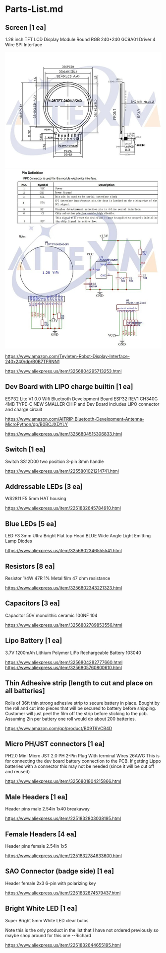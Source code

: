 # Parts-List.md

## Screen [1 ea]

1.28 inch TFT LCD Display Module Round RGB 240*240 GC9A01 Driver 4 Wire SPI Interface

![Specs1](screen_specs1_1.28in_S9fd7a91f04f049a4865e5dd47b204d6bA.jpg)
![Specs2](screen_specs2_1.28in_S6bd9f80333664306a94697ec085dfc7de.jpg)

https://www.amazon.com/Teyleten-Robot-Display-Interface-240x240/dp/B0B7TFRNN1

https://www.aliexpress.us/item/3256804295713253.html

## Dev Board with LIPO charge builtin [1 ea]

ESP32 Lite V1.0.0 Wifi Bluetooth Development Board ESP32 REV1 CH340G 4MB TYPE-C
NEW SMALLER CHIP and Dev Board includes LIPO connector and charge circuit

https://www.amazon.com/AITRIP-Bluetooth-Development-Antenna-MicroPython/dp/B0BCJXDYLY

https://www.aliexpress.us/item/3256804515306833.html

## Switch [1 ea]

Switch SS12D00 two position 3-pin 3mm handle

https://www.aliexpress.us/item/2255801021214741.html

## Addressable LEDs [3 ea]

WS2811 F5 5mm HAT housing

https://www.aliexpress.us/item/2251832645784910.html

## Blue LEDs [5 ea]

LED F3 3mm Ultra Bright Flat top Head BLUE Wide Angle Light Emitting Lamp Diodes

https://www.aliexpress.us/item/3256802346555541.html

## Resistors [8 ea]

Resistor 1/4W 47R 1% Metal film 47 ohm resistance

https://www.aliexpress.us/item/3256802343221323.html

## Capacitors [3 ea]

Capacitor 50V monolithic ceramic 100NF 104

https://www.aliexpress.us/item/3256802789853556.html

## Lipo Battery [1 ea]

3.7V 1200mAh Lithium Polymer LiPo Rechargeable Battery 103040

https://www.aliexpress.us/item/3256804282777660.html
https://www.aliexpress.us/item/3256805760800610.html

## Thin Adhesive strip [length to cut and place on all batteries]

Rolls of 36ft thin strong adhesive strip to secure battery in place.
Bought by the roll and cut into pieces that will be secured to battery before shipping.
Customer will just peel the film off the strip before sticking to the pcb.
Assuming 2in per battery one roll would do about 200 batteries.

https://www.amazon.com/gp/product/B09T6VCB4D

## Micro PH/JST connectors [1 ea]

PH2.0 Mini Micro JST 2.0 PH 2-Pin Plug With terminal Wires 26AWG
This is for connecting the dev board battery connection to the PCB.
If getting Lippo batteries with a connector this may not be needed (since it will be cut off and reused)

https://www.aliexpress.us/item/3256801804215866.html

## Male Headers [1 ea]

Header pins male 2.54in 1x40 breakaway

https://www.aliexpress.us/item/2251832803038195.html

## Female Headers [4 ea]

Header pins female 2.54in 1x5

https://www.aliexpress.us/item/2251832784633600.html

## SAO Connector (badge side) [1 ea]

Header female 2x3 6-pin with polarizing key

https://www.aliexpress.us/item/2251832874579437.html

## Bright White LED [1 ea]

Super Bright 5mm White LED clear bulbs

Note this is the only product in the list that I have not ordered previously so maybe shop around for this one --Richard

https://www.aliexpress.us/item/2251832644655195.html
